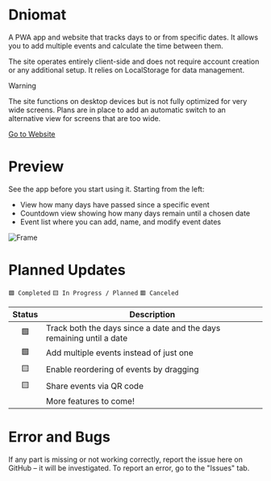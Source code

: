 # Dniomat
A PWA app and website that tracks days to or from specific dates. It allows you to add multiple events and calculate the time between them.

The site operates entirely client-side and does not require account creation or any additional setup. It relies on LocalStorage for data management.

> [!WARNING]
> The site functions on desktop devices but is not fully optimized for very wide screens. Plans are in place to add an automatic switch to an alternative view for screens that are too wide.


[Go to Website](https://mrwoodsman.pl/counter/)

# Preview
See the app before you start using it. Starting from the left:
- View how many days have passed since a specific event
- Countdown view showing how many days remain until a chosen date
- Event list where you can add, name, and modify event dates

![Frame](https://github.com/user-attachments/assets/af996c7f-6e5e-49d4-aeda-be5a2e507667)

# Planned Updates

`🟩 Completed`  `🟨 In Progress / Planned` `🟥 Canceled`

| Status | Description |
|:------:|-------------|
| 🟩     | Track both the days since a date and the days remaining until a date |
| 🟩     | Add multiple events instead of just one |
| 🟨     | Enable reordering of events by dragging |
| 🟨     | Share events via QR code |
|        | More features to come! |

# Error and Bugs  
If any part is missing or not working correctly, report the issue here on GitHub – it will be investigated. To report an error, go to the "Issues" tab.
